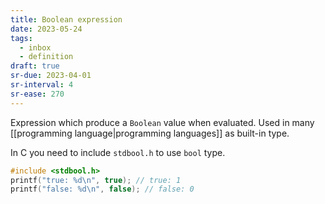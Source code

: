 ```yaml
---
title: Boolean expression
date: 2023-05-24
tags:
  - inbox
  - definition
draft: true
sr-due: 2023-04-01
sr-interval: 4
sr-ease: 270
---
```


Expression which produce a `Boolean` value when evaluated. Used in many
[[programming language|programming languages]] as built-in type.

In C you need to include `stdbool.h` to use `bool` type.

```c
#include <stdbool.h>
printf("true: %d\n", true); // true: 1
printf("false: %d\n", false); // false: 0
```
